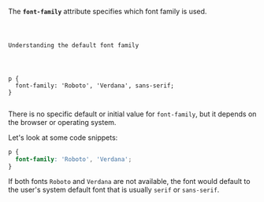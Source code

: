 The **`font-family`** attribute specifies which font family is used.

<codeblock language="css" type="lesson">
<code>
<panel language="html">
<p>Understanding the default font family</p>
</panel>
<panel language="css">
p {
  font-family: 'Roboto', 'Verdana', sans-serif;
}
</panel>
</code>
</codeblock>

There is no specific default or initial value for `font-family`,
but it depends on the browser or operating system.

Let's look at some code snippets:

```css
p {
  font-family: 'Roboto', 'Verdana';
}
```

If both fonts `Roboto` and `Verdana` are not available, the font would
default to the user's system default font that is
usually `serif` or `sans-serif`.
